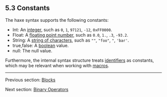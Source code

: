 ## 5.3 Constants

The haxe syntax supports the following constants:



* Int: An [integer](dictionary.md#int), such as `0`, `1`, `97121`, `-12`, `0xFF0000`.
* Float: A [floating point number](dictionary.md#float), such as `0.0`, `1.`, `.3`, `-93.2`.
* String: A [string of characters](dictionary.md#string), such as `""`, `"foo"`, `"`, `'bar'`.
* true,false: A [boolean](dictionary.md#bool) value.
* null: The null value.



Furthermore, the internal syntax structure treats [identifiers](5.1-Valid_Identifier.md) as constants, which may be relevant when working with [macros](8-Macros.md).

---

Previous section: [Blocks](5.2-Blocks.md)

Next section: [Binary Operators](5.4-Binary_Operators.md)